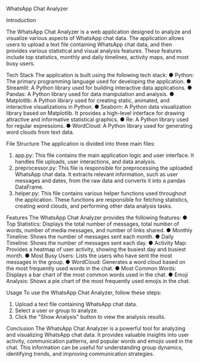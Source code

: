 WhatsApp Chat Analyzer

Introduction

The WhatsApp Chat Analyzer is a web application designed to analyze and visualize
various aspects of WhatsApp chat data. The application allows users to upload a
text file containing WhatsApp chat data, and then provides various statistical and
visual analysis features. These features include top statistics, monthly and daily
timelines, activity maps, and most busy users. 

Tech Stack
The application is built using the following tech stack:
● Python: The primary programming language used for developing the
application. ● Streamlit: A Python library used for building interactive data applications. ● Pandas: A Python library used for data manipulation and analysis. ● Matplotlib: A Python library used for creating static, animated, and interactive
visualizations in Python. ● Seaborn: A Python data visualization library based on Matplotlib. It provides a
high-level interface for drawing attractive and informative statistical graphics. ● Re: A Python library used for regular expressions. ● WordCloud: A Python library used for generating word clouds from text data. 

File Structure
The application is divided into three main files:
1. app.py: This file contains the main application logic and user interface. It
handles file uploads, user interactions, and data analysis. 
2. preprocessor.py: This file is responsible for preprocessing the uploaded
WhatsApp chat data. It extracts relevant information, such as user messages
and dates, from the raw data and converts it into a pandas DataFrame. 
3. helper.py: This file contains various helper functions used throughout the
application. These functions are responsible for fetching statistics, creating
word clouds, and performing other data analysis tasks.

Features
The WhatsApp Chat Analyzer provides the following features:
● Top Statistics: Displays the total number of messages, total number of words, number of media messages, and number of links shared. ● Monthly Timeline: Shows the number of messages sent each month. 
● Daily Timeline: Shows the number of messages sent each day. 
● Activity Map: Provides a heatmap of user activity, showing the busiest day
and busiest month. 
● Most Busy Users: Lists the users who have sent the most messages in the
group. 
● WordCloud: Generates a word cloud based on the most frequently used
words in the chat.
● Most Common Words: Displays a bar chart of the most common words used
in the chat. 
● Emoji Analysis: Shows a pie chart of the most frequently used emojis in the
chat. 

Usage
To use the WhatsApp Chat Analyzer, follow these steps:
1. Upload a text file containing WhatsApp chat data. 
2. Select a user or group to analyze. 
3. Click the "Show Analysis" button to view the analysis results. 

Conclusion
The WhatsApp Chat Analyzer is a powerful tool for analyzing and visualizing
WhatsApp chat data. It provides valuable insights into user activity, communication
patterns, and popular words and emojis used in the chat. This information can be
useful for understanding group dynamics, identifying trends, and improving
communication strategies.
